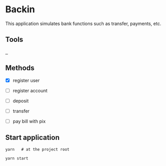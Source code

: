 # Backin

<p>
This application simulates bank functions such as transfer, payments, etc.
</p>

## Tools

<a href="https://www.typescriptlang.org/"> <img href="https://avatars.githubusercontent.com/u/44734090?s=200&v=4"/> </a>
<a href="https://www.mongodb.com/pt-br"> <img href="https://www.ambientelivre.com.br/media/k2/items/cache/e9432fccf28a953514f077b86e5e657a_XL.jpg"/> </a>
<a href="https://www.docker.com/"> <img href="https://d1.awsstatic.com/acs/characters/Logos/Docker-Logo_Horizontel_279x131.b8a5c41e56b77706656d61080f6a0217a3ba356d.png"/> </a>

## Methods
- [x] register user
- [ ] register account
- [ ] deposit
- [ ] transfer
- [ ] pay bill with pix


## Start application

```
yarn   # at the project root

yarn start 
```